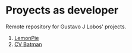 # Proyects as developer
Remote repository for Gustavo J Lobos' projects.

<ol>
  <li><a href="https://gjlobos.github.io/Projects/Lemon Pie">LemonPie</li>
  <li><a href="https://gjlobos.github.io/Projects/CV Batman">CV Batman</li>
</ol>

